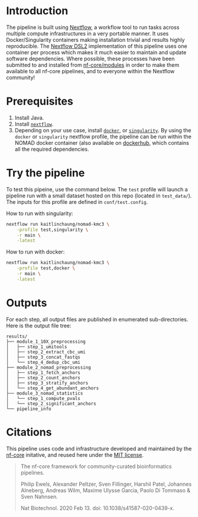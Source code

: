 
# Introduction

The pipeline is built using [Nextflow](https://www.nextflow.io), a workflow tool to run tasks across multiple compute infrastructures in a very portable manner. It uses Docker/Singularity containers making installation trivial and results highly reproducible. The [Nextflow DSL2](https://www.nextflow.io/docs/latest/dsl2.html) implementation of this pipeline uses one container per process which makes it much easier to maintain and update software dependencies. Where possible, these processes have been submitted to and installed from [nf-core/modules](https://github.com/nf-core/modules) in order to make them available to all nf-core pipelines, and to everyone within the Nextflow community!

# Prerequisites

1. Install Java.
2. Install [`nextflow`](https://nf-co.re/usage/installation).
3. Depending on your use case, install [`docker`](https://www.docker.com/), or [`singularity`](https://sylabs.io/guides/3.5/user-guide/introduction.html). By using the `docker` or `singularity` nextflow profile, the pipeline can be run within the NOMAD docker container (also available on [dockerhub](https://hub.docker.com/repository/docker/kaitlinchaung/nomad), which contains all the required dependencies.

# Try the pipeline
To test this pipeine, use the command below. The `test` profile will launch a pipeline run with a small dataset hosted on this repo (located in `test_data/`). The inputs for this profile are defined in `conf/test.config`.

How to run with singularity:
```bash
nextflow run kaitlinchaung/nomad-kmc3 \
    -profile test,singularity \
    -r main \
    -latest
```

How to run with docker:
```bash
nextflow run kaitlinchaung/nomad-kmc3 \
    -profile test,docker \
    -r main \
    -latest
```
# Outputs
For each step, all output files are published in enumerated sub-directories. Here is the output file tree:
```
results/
├── module_1_10X_preprocessing
│   ├── step_1_umitools
│   ├── step_2_extract_cbc_umi
│   ├── step_3_concat_fastqs
│   └── step_4_dedup_cbc_umi
├── module_2_nomad_preprocessing
│   ├── step_1_fetch_anchors
│   ├── step_2_count_anchors
│   ├── step_3_stratify_anchors
│   └── step_4_get_abundant_anchors
├── module_3_nomad_statistics
│   └── step_1_compute_pvals
│   └── step_2_significant_anchors
└── pipeline_info
```

# Citations

This pipeline uses code and infrastructure developed and maintained by the [nf-core](https://nf-co.re) initative, and reused here under the [MIT license](https://github.com/nf-core/tools/blob/master/LICENSE).

> The nf-core framework for community-curated bioinformatics pipelines.
>
> Philip Ewels, Alexander Peltzer, Sven Fillinger, Harshil Patel, Johannes Alneberg, Andreas Wilm, Maxime Ulysse Garcia, Paolo Di Tommaso & Sven Nahnsen.
>
> Nat Biotechnol. 2020 Feb 13. doi: 10.1038/s41587-020-0439-x.
>

